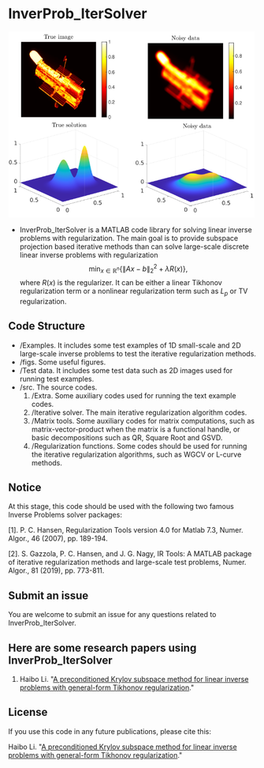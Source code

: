 # InverProb_IterSolver

<img src="figs/InverseProblem.png" width="500" />


* InverProb_IterSolver is a MATLAB code library for solving linear inverse problems with regularization.
The main goal is to provide subspace projection based iterative methods than can solve
large-scale discrete linear inverse problems with regularization
$$\min_{x\in\mathbb{R}^{n}}\{\|Ax-b\|_{2}^{2}+\lambda R(x)\},$$
where $R(x)$ is the regularizer. It can be either a linear Tikhonov regularization term or  a nonlinear regularization term such as $L_p$ or TV regularization.

## Code Structure
* /Examples. It includes some test examples of 1D small-scale and 2D large-scale inverse problems to test the iterative regularization methods.
* /figs. Some useful figures.
* /Test data. It includes some test data such as 2D images used for running test examples.
* /src. The source codes. 
    1. /Extra. Some auxiliary codes used for running the text example codes.
    2. /Iterative solver. The main iterative regularization algorithm codes.
    3. /Matrix tools. Some auxiliary codes for matrix computations, such as matrix-vector-product when the matrix is a functional handle, or basic decompositions such as QR, Square Root and GSVD.
    4. /Regularization functions. Some codes should be used for running the iterative regularization algorithms, such as WGCV or L-curve methods.

## Notice
At this stage, this code should be used with the following two famous Inverse Problems solver packages:

[1]. P. C. Hansen, Regularization Tools version 4.0 for Matlab 7.3, Numer. Algor., 46 (2007), pp. 189-194.

[2]. S. Gazzola, P. C. Hansen, and J. G. Nagy, IR Tools: A MATLAB package of iterative regularization methods and large-scale test problems, Numer. Algor., 81 (2019), pp. 773-811.


## Submit an issue
You are welcome to submit an issue for any questions related to InverProb_IterSolver. 

## Here are some research papers using InverProb_IterSolver
1. Haibo Li. "[A preconditioned Krylov subspace method for linear inverse problems with general-form Tikhonov regularization](https://arxiv.org/pdf/xx.pdf)."

## License
If you use this code in any future publications, please cite this:

Haibo Li. "[A preconditioned Krylov subspace method for linear inverse problems with general-form Tikhonov regularization](https://arxiv.org/pdf/xx.pdf)."
